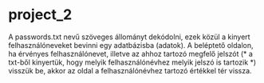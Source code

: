 # project_2

A passwords.txt nevű szöveges állományt dekódolni, ezek közül a kinyert felhasználóneveket bevinni egy adatbázisba (adatok). 
A beléptető oldalon, ha érvényes felhasználónevet, illetve az ahhoz tartozó megfelő jelszót (* a txt-ből kinyertük, hogy melyik felhasználónévhez melyik jelszó is tartozik *) visszük be, akkor az oldal a felhasználónévhez tartozó értékkel tér vissza.
